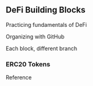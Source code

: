 ## DeFi Building Blocks

<p>Practicing fundamentals of DeFi</p>

<p>Organizing with GitHub</p>

<p>Each block, different branch</p>

### ERC20 Tokens

<p>Reference</p><https://eips.ethereum.org/EIPS/eip-20>
